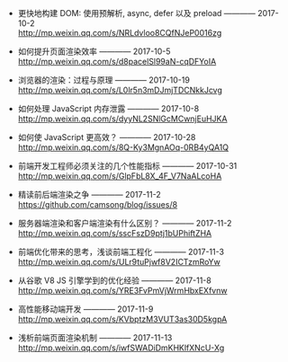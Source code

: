 
- 更快地构建 DOM: 使用预解析, async, defer 以及 preload  ———— 2017-10-2  
http://mp.weixin.qq.com/s/NRLdvloo8CQfNJeP0016zg

- 如何提升页面渲染效率  ———— 2017-10-5  
http://mp.weixin.qq.com/s/d8pacelSl99aN-cqDFYoIA

- 浏览器的渲染：过程与原理  ———— 2017-10-19  
http://mp.weixin.qq.com/s/L0lr5n3mDJmjTDCNkkJcvg

- 如何处理 JavaScript 内存泄露  ———— 2017-10-8  
http://mp.weixin.qq.com/s/dyyNL2SNlGcMCwnjEuHJKA

- 如何使 JavaScript 更高效？  ———— 2017-10-28  
http://mp.weixin.qq.com/s/8Q-Ky3MgnAOq-0RB4yQA1Q

- 前端开发工程师必须关注的几个性能指标   ———— 2017-10-31  
http://mp.weixin.qq.com/s/GlpFbL8X_4F_V7NaALcoHA

- 精读前后端渲染之争   ———— 2017-11-2  
https://github.com/camsong/blog/issues/8

- 服务器端渲染和客户端渲染有什么区别？   ———— 2017-11-2  
http://mp.weixin.qq.com/s/sscFszD9ptj1bUPhiftZHA

- 前端优化带来的思考，浅谈前端工程化  ———— 2017-11-3  
http://mp.weixin.qq.com/s/ULr9tuPjwf8V2ICTzmRoYw

- 从谷歌 V8 JS 引擎学到的优化经验  ———— 2017-11-8  
http://mp.weixin.qq.com/s/YRE3FvPmVjWrmHbxEXfvnw

- 高性能移动端开发   ———— 2017-11-9   
http://mp.weixin.qq.com/s/KVbptzM3VUT3as30D5kgpA

- 浅析前端页面渲染机制  ———— 2017-11-13  
http://mp.weixin.qq.com/s/iwfSWADiDmKHKlfXNcU-Xg

